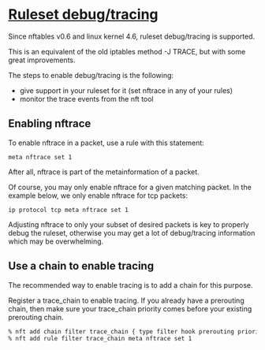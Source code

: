 # **[Ruleset debug/tracing](https://wiki.nftables.org/wiki-nftables/index.php/Ruleset_debug/tracing)**

Since nftables v0.6 and linux kernel 4.6, ruleset debug/tracing is supported.

This is an equivalent of the old iptables method -J TRACE, but with some great improvements.

The steps to enable debug/tracing is the following:

- give support in your ruleset for it (set nftrace in any of your rules)
- monitor the trace events from the nft tool

## Enabling nftrace

To enable nftrace in a packet, use a rule with this statement:

```meta nftrace set 1```

After all, nftrace is part of the metainformation of a packet.

Of course, you may only enable nftrace for a given matching packet. In the example below, we only enable nftrace for tcp packets:

```ip protocol tcp meta nftrace set 1```

Adjusting nftrace to only your subset of desired packets is key to properly debug the ruleset, otherwise you may get a lot of debug/tracing information which may be overwhelming.

## Use a chain to enable tracing

The recommended way to enable tracing is to add a chain for this purpose.

Register a trace_chain to enable tracing. If you already have a prerouting chain, then make sure your trace_chain priority comes before your existing prerouting chain.

```bash
% nft add chain filter trace_chain { type filter hook prerouting priority -301\; }
% nft add rule filter trace_chain meta nftrace set 1
```
